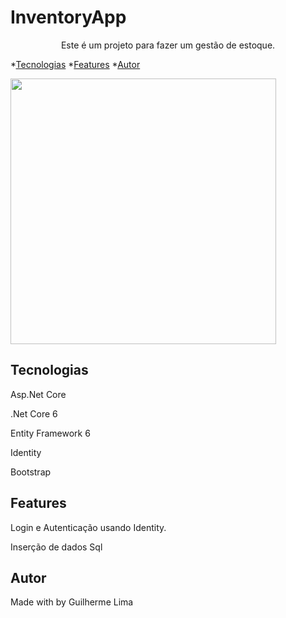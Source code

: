 # InventoryApp
<p align="center">Este é um projeto para fazer um gestão de estoque.</p>

*[Tecnologias](#tecnologias)
*[Features](#features)
*[Autor](#autor)

<img src="/GuilhermeWillahelm/InventoryApp/Readme.gif" height="425" style="max-width: 100%;"/>

## Tecnologias
<p>Asp.Net Core</p>
<p>.Net Core 6</p>
<p>Entity Framework 6</p>
<p>Identity</p>
<p>Bootstrap</p>

## Features
<p>Login e Autenticação usando Identity.</p>
<p>Inserção de dados Sql</p>

## Autor 
<p>Made with by Guilherme Lima</p>